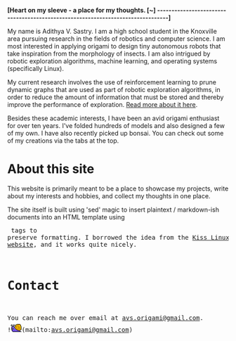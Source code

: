 **[Heart on my sleeve - a place for my thoughts.                                [~]
--------------------------------------------------------------------------------]**

My name is Adithya V. Sastry. I am a high school student in the Knoxville area
pursuing research in the fields of robotics and computer science. I am most
interested in applying origami to design tiny autonomous robots that take
inspiration from the morphology of insects. I am also intrigued by robotic
exploration algorithms, machine learning, and operating systems (specifically
Linux).

My current research involves the use of reinforcement learning to prune dynamic
graphs that are used as part of robotic exploration algorithms, in order to
reduce the amount of information that must be stored and thereby improve the
performance of exploration. [Read more about it here](/projects/robot-graph-pruning.html).

Besides these academic interests, I have been an avid origami enthusiast for
over ten years. I've folded hundreds of models and also designed a few of my
own. I have also recently picked up bonsai. You can check out some of my
creations via the tabs at the top.


About this site
===============

This website is primarily meant to be a place to showcase my projects, write
about my interests and hobbies, and collect my thoughts in one place.

The site itself is built using 'sed' magic to insert plaintext / markdown-ish
documents into an HTML template using <pre> tags to preserve formatting. I
borrowed the idea from the [Kiss Linux website](https://github.com/kisslinux/kisslinux.github.io), and it works quite nicely.


Contact
=======

You can reach me over email at [avs.origami@gmail.com](mailto:avs.origami@gmail.com).  !![snail](/img/snail.png)(mailto:avs.origami@gmail.com)